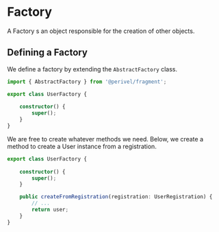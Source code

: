 # Factory
A Factory s an object responsible for the creation of other objects. 

## Defining a Factory
We define a factory by extending the `AbstractFactory` class.
```ts
import { AbstractFactory } from '@perivel/fragment';

export class UserFactory {
    
    constructor() {
        super();
    }
}
```
We are free to create whatever methods we need. Below, we create a method to create a User instance from a registration.
```ts
export class UserFactory {
    
    constructor() {
        super();
    }

    public createFromRegistration(registration: UserRegistration) {
        // ...
        return user;
    }
}
```